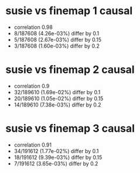 # susie vs finemap  1 causal

- correlation 0.98
- 8/187608 (4.26e-03%) differ by 0.1
- 5/187608 (2.67e-03%) differ by 0.15
- 3/187608 (1.60e-03%) differ by 0.2


# susie vs finemap  2 causal

- correlation 0.9
- 32/189610 (1.69e-02%) differ by 0.1
- 20/189610 (1.05e-02%) differ by 0.15
- 14/189610 (7.38e-03%) differ by 0.2


# susie vs finemap  3 causal

- correlation 0.91
- 34/191612 (1.77e-02%) differ by 0.1
- 18/191612 (9.39e-03%) differ by 0.15
- 7/191612 (3.65e-03%) differ by 0.2


